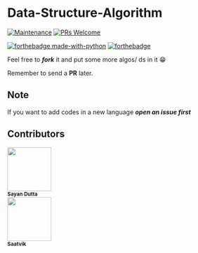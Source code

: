 # Data-Structure-Algorithm
[![Maintenance](https://img.shields.io/badge/Maintained%3F-yes-green.svg)](https://GitHub.com/Naereen/StrapDown.js/graphs/commit-activity)    [![PRs Welcome](https://img.shields.io/badge/PRs-welcome-brightgreen.svg?style=flat-square)](http://makeapullrequest.com)

[![forthebadge made-with-python](http://ForTheBadge.com/images/badges/made-with-python.svg)](https://www.python.org/)      [![forthebadge](https://forthebadge.com/images/badges/made-with-c-plus-plus.svg)](https://forthebadge.com)



Feel free to ***fork*** it and put some more algos/ ds in it 😁

Remember to send a **PR** later.


## Note
If you want to add codes in a new language ***open an issue first***



## Contributors

<td align="center"><a href="https://github.com/sayand0122"><img src="https://avatars1.githubusercontent.com/u/53222600?v=4" width="100px;" alt=""/><br /><sub><b>Sayan Dutta</b></sub></a><br /><a href="https://github.com/sayand0122/Data-Structures-Algorithms-DSA-/commits?author=sayand0122" ></td>
<td align="left"><a href="https://github.com/Saatvik-droid"><img src="https://avatars2.githubusercontent.com/u/55750489?s=400&v=4" width="100px;" alt=""/><br /><sub><b>Saatvik</b></sub></a><br /><a href="https://github.com/sayand0122/Data-Structures-Algorithms-DSA-/commits?author=sayand0122" ></td>
  

